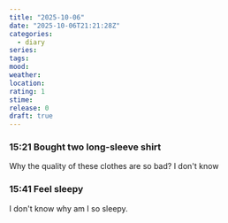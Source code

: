 ```yaml
---
title: "2025-10-06"
date: "2025-10-06T21:21:28Z"
categories:
  - diary
series:
tags:
mood:
weather:
location:
rating: 1
stime:
release: 0
draft: true
---
```


### 15:21 Bought two long-sleeve shirt

Why the quality of these clothes are so bad? I don't know



### 15:41 Feel sleepy

I don't know why am I so sleepy.


